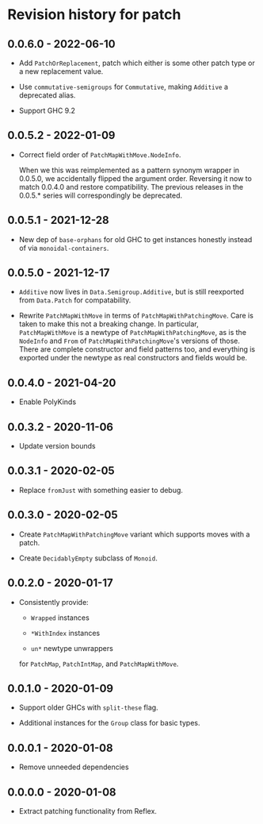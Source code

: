 # Revision history for patch

## 0.0.6.0 - 2022-06-10

* Add `PatchOrReplacement`, patch which either is some other patch type or a
  new replacement value.

 * Use `commutative-semigroups` for `Commutative`, making `Additive` a
   deprecated alias.

* Support GHC 9.2

## 0.0.5.2 - 2022-01-09

* Correct field order of `PatchMapWithMove.NodeInfo`.

  When we this was reimplemented as a pattern synonym wrapper in 0.0.5.0, we
  accidentally flipped the argument order. Reversing it now to match 0.0.4.0
  and restore compatibility. The previous releases in the 0.0.5.\* series will
  correspondingly be deprecated.

## 0.0.5.1 - 2021-12-28

* New dep of `base-orphans` for old GHC to get instances honestly instead of
  via `monoidal-containers`.

## 0.0.5.0 - 2021-12-17

* `Additive` now lives in `Data.Semigroup.Additive`, but is still reexported
  from `Data.Patch` for compatability.

* Rewrite `PatchMapWithMove` in terms of `PatchMapWithPatchingMove`.
  Care is taken to make this not a breaking change.
  In particular, `PatchMapWithMove` is a newtype of `PatchMapWithPatchingMove`, as is the `NodeInfo` and `From` of `PatchMapWithPatchingMove`'s versions of those.
  There are complete constructor and field patterns too, and everything is
  exported under the newtype as real constructors and fields would be.

## 0.0.4.0 - 2021-04-20

* Enable PolyKinds

## 0.0.3.2 - 2020-11-06

* Update version bounds

## 0.0.3.1 - 2020-02-05

* Replace `fromJust` with something easier to debug.

## 0.0.3.0 - 2020-02-05

* Create `PatchMapWithPatchingMove` variant which supports moves with a patch.

* Create `DecidablyEmpty` subclass of `Monoid`.

## 0.0.2.0 - 2020-01-17

* Consistently provide:

   - `Wrapped` instances

   - `*WithIndex` instances

   - `un*` newtype unwrappers

  for `PatchMap`, `PatchIntMap`, and `PatchMapWithMove`.

## 0.0.1.0 - 2020-01-09

* Support older GHCs with `split-these` flag.

* Additional instances for the `Group` class for basic types.

## 0.0.0.1 - 2020-01-08

* Remove unneeded dependencies

## 0.0.0.0 - 2020-01-08

* Extract patching functionality from Reflex.
